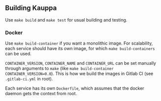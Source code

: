 ## Building Kauppa

Use `make build` and `make test` for usual building and testing.

### Docker

Use `make build-container` if you want a monolithic image. For scalability, each service should have its own image, for which `make build-containers` can be used.

`CONTAINER_VERSION`, `CONTAINER_NAME` and `CONTAINER_URL` can be set manually through arguments to `make` (like `make build-container CONTAINER_VERSION=0.0`). This is how we build the images in Gitlab CI (see `.gitlab-ci.yml` in root).

Each service has its own `Dockerfile`, which assumes that the docker daemon gets the context from root.
